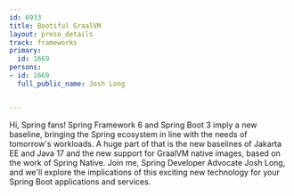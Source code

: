 ---
id: 6933
title: Bootiful GraalVM
layout: preso_details
track: frameworks
primary:
  id: 1669
persons:
- id: 1669
  full_public_name: Josh Long

---
Hi, Spring fans! Spring Framework 6 and Spring Boot 3 imply a new baseline, bringing the Spring ecosystem in line with the needs of tomorrow's workloads. A huge part of that is the new baselines of Jakarta EE and Java 17 and the new support for GraalVM native images, based on the work of Spring Native. Join me, Spring Developer Advocate Josh Long, and we'll explore the implications of this exciting new technology for your Spring Boot applications and services. 